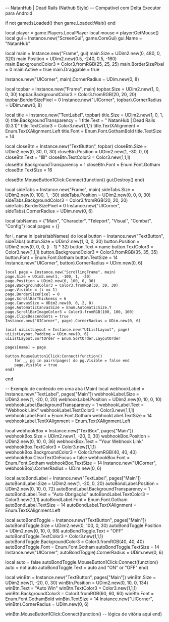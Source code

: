 -- NatanHub | Dead Rails (Nathub Style)
-- Compatível com Delta Executor para Android

if not game:IsLoaded() then game.Loaded:Wait() end

local player = game.Players.LocalPlayer
local mouse = player:GetMouse()
local gui = Instance.new("ScreenGui", game.CoreGui)
gui.Name = "NatanHub"

local main = Instance.new("Frame", gui)
main.Size = UDim2.new(0, 480, 0, 320)
main.Position = UDim2.new(0.5, -240, 0.5, -160)
main.BackgroundColor3 = Color3.fromRGB(25, 25, 25)
main.BorderSizePixel = 0
main.Active = true
main.Draggable = true

Instance.new("UICorner", main).CornerRadius = UDim.new(0, 8)

local topbar = Instance.new("Frame", main)
topbar.Size = UDim2.new(1, 0, 0, 30)
topbar.BackgroundColor3 = Color3.fromRGB(20, 20, 20)
topbar.BorderSizePixel = 0
Instance.new("UICorner", topbar).CornerRadius = UDim.new(0, 8)

local title = Instance.new("TextLabel", topbar)
title.Size = UDim2.new(1, 0, 1, 0)
title.BackgroundTransparency = 1
title.Text = "  NatanHub | Dead Rails (0.3.1)"
title.TextColor3 = Color3.new(1,1,1)
title.TextXAlignment = Enum.TextXAlignment.Left
title.Font = Enum.Font.GothamBold
title.TextSize = 14

local closeBtn = Instance.new("TextButton", topbar)
closeBtn.Size = UDim2.new(0, 30, 0, 30)
closeBtn.Position = UDim2.new(1, -30, 0, 0)
closeBtn.Text = "🟥"
closeBtn.TextColor3 = Color3.new(1,1,1)
closeBtn.BackgroundTransparency = 1
closeBtn.Font = Enum.Font.Gotham
closeBtn.TextSize = 16

closeBtn.MouseButton1Click:Connect(function()
	gui:Destroy()
end)

local sideTabs = Instance.new("Frame", main)
sideTabs.Size = UDim2.new(0, 100, 1, -30)
sideTabs.Position = UDim2.new(0, 0, 0, 30)
sideTabs.BackgroundColor3 = Color3.fromRGB(20, 20, 20)
sideTabs.BorderSizePixel = 0
Instance.new("UICorner", sideTabs).CornerRadius = UDim.new(0, 6)

local tabNames = {"Main", "Character", "Teleport", "Visual", "Combat", "Config"}
local pages = {}

for i, name in ipairs(tabNames) do
	local button = Instance.new("TextButton", sideTabs)
	button.Size = UDim2.new(1, 0, 0, 30)
	button.Position = UDim2.new(0, 0, 0, (i - 1) * 32)
	button.Text = name
	button.TextColor3 = Color3.new(1,1,1)
	button.BackgroundColor3 = Color3.fromRGB(35, 35, 35)
	button.Font = Enum.Font.Gotham
	button.TextSize = 14
	Instance.new("UICorner", button).CornerRadius = UDim.new(0, 6)

	local page = Instance.new("ScrollingFrame", main)
	page.Size = UDim2.new(1, -100, 1, -30)
	page.Position = UDim2.new(0, 100, 0, 30)
	page.BackgroundColor3 = Color3.fromRGB(30, 30, 30)
	page.Visible = (i == 1)
	page.BorderSizePixel = 0
	page.ScrollBarThickness = 6
	page.CanvasSize = UDim2.new(0, 0, 2, 0)
	page.AutomaticCanvasSize = Enum.AutomaticSize.Y
	page.ScrollBarImageColor3 = Color3.fromRGB(100, 100, 100)
	page.ClipsDescendants = true
	Instance.new("UICorner", page).CornerRadius = UDim.new(0, 6)

	local uiListLayout = Instance.new("UIListLayout", page)
	uiListLayout.Padding = UDim.new(0, 6)
	uiListLayout.SortOrder = Enum.SortOrder.LayoutOrder

	pages[name] = page

	button.MouseButton1Click:Connect(function()
		for _, pg in pairs(pages) do pg.Visible = false end
		page.Visible = true
	end)
end

-- Exemplo de conteúdo em uma aba (Main)
local webhookLabel = Instance.new("TextLabel", pages["Main"])
webhookLabel.Size = UDim2.new(1, -20, 0, 20)
webhookLabel.Position = UDim2.new(0, 10, 0, 10)
webhookLabel.BackgroundTransparency = 1
webhookLabel.Text = "Webhook Link"
webhookLabel.TextColor3 = Color3.new(1,1,1)
webhookLabel.Font = Enum.Font.Gotham
webhookLabel.TextSize = 14
webhookLabel.TextXAlignment = Enum.TextXAlignment.Left

local webhookBox = Instance.new("TextBox", pages["Main"])
webhookBox.Size = UDim2.new(1, -20, 0, 30)
webhookBox.Position = UDim2.new(0, 10, 0, 36)
webhookBox.Text = "Your Webhook Link"
webhookBox.TextColor3 = Color3.new(1,1,1)
webhookBox.BackgroundColor3 = Color3.fromRGB(40, 40, 40)
webhookBox.ClearTextOnFocus = false
webhookBox.Font = Enum.Font.Gotham
webhookBox.TextSize = 14
Instance.new("UICorner", webhookBox).CornerRadius = UDim.new(0, 6)

local autoBondLabel = Instance.new("TextLabel", pages["Main"])
autoBondLabel.Size = UDim2.new(1, -20, 0, 20)
autoBondLabel.Position = UDim2.new(0, 10, 0, 72)
autoBondLabel.BackgroundTransparency = 1
autoBondLabel.Text = "Auto Obrigação"
autoBondLabel.TextColor3 = Color3.new(1,1,1)
autoBondLabel.Font = Enum.Font.Gotham
autoBondLabel.TextSize = 14
autoBondLabel.TextXAlignment = Enum.TextXAlignment.Left

local autoBondToggle = Instance.new("TextButton", pages["Main"])
autoBondToggle.Size = UDim2.new(0, 100, 0, 30)
autoBondToggle.Position = UDim2.new(0, 10, 0, 98)
autoBondToggle.Text = "OFF"
autoBondToggle.TextColor3 = Color3.new(1,1,1)
autoBondToggle.BackgroundColor3 = Color3.fromRGB(40, 40, 40)
autoBondToggle.Font = Enum.Font.Gotham
autoBondToggle.TextSize = 14
Instance.new("UICorner", autoBondToggle).CornerRadius = UDim.new(0, 6)

local auto = false
autoBondToggle.MouseButton1Click:Connect(function()
	auto = not auto
	autoBondToggle.Text = auto and "ON" or "OFF"
end)

local winBtn = Instance.new("TextButton", pages["Main"])
winBtn.Size = UDim2.new(1, -20, 0, 30)
winBtn.Position = UDim2.new(0, 10, 0, 134)
winBtn.Text = "Auto Win"
winBtn.TextColor3 = Color3.new(1,1,1)
winBtn.BackgroundColor3 = Color3.fromRGB(60, 60, 60)
winBtn.Font = Enum.Font.GothamBold
winBtn.TextSize = 14
Instance.new("UICorner", winBtn).CornerRadius = UDim.new(0, 6)

winBtn.MouseButton1Click:Connect(function()
	-- lógica de vitória aqui
end)
